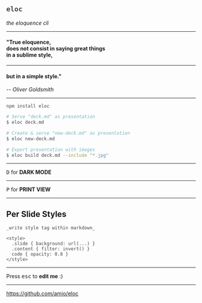 ## `eloc`

_the eloquence cli_

---

#### "True __eloquence__,<br /> does not consist in saying great things<br/> in a sublime style,

---

#### but in a simple style."

_-- Oliver Goldsmith_

---

`npm install eloc`

```bash
# Serve "deck.md" as presentation
$ eloc deck.md

# Create & serve "new-deck.md" as presentation
$ eloc new-deck.md

# Export presentation with images
$ eloc build deck.md --include "*.jpg"
```

---

<kbd>D</kbd> for __DARK MODE__

---

<kbd>P</kbd> for __PRINT VIEW__

---

## Per Slide Styles

```
_write style tag within markdown_

<style>
  .slide { background: url(...) }
  .content { filter: invert() }
  code { opacity: 0.8 }
</style>
```

<style>
.slide {
  background: url(https://el-capitan.now.sh);
  background-size: cover;
}
.content { filter: invert() }
code { opacity: 0.8 }
</style>

---

Press <kbd>esc</kbd> to __edit me__ :)

---

https://github.com/amio/eloc
